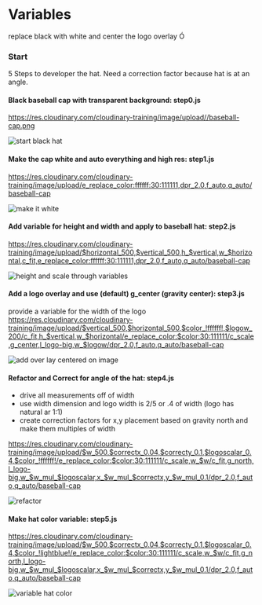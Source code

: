 # Variables

replace black with white
and center the logo overlay
Ó
### Start

5 Steps to developer the hat.  Need a correction factor because hat is at an angle.

#### Black baseball cap with transparent background: step0.js
https://res.cloudinary.com/cloudinary-training/image/upload//baseball-cap.png    

![start black hat](https://res.cloudinary.com/cloudinary-training/image/upload//baseball-cap.png)

#### Make the cap white and auto everything and high res: step1.js
https://res.cloudinary.com/cloudinary-training/image/upload/e_replace_color:ffffff:30:111111,dpr_2.0,f_auto,q_auto/baseball-cap  

![make it white](https://res.cloudinary.com/cloudinary-training/image/upload/e_replace_color:ffffff:30:111111,dpr_2.0,f_auto,q_auto/baseball-cap)

#### Add variable for height and width and apply to baseball hat: step2.js
https://res.cloudinary.com/cloudinary-training/image/upload/$horizontal_500,$vertical_500,h_$vertical,w_$horizontal,c_fit,e_replace_color:ffffff:30:111111,dpr_2.0,f_auto,q_auto/baseball-cap  

![height and scale through variables](https://res.cloudinary.com/cloudinary-training/image/upload/$horizontal_500,$vertical_500,h_$vertical,w_$horizontal,c_fit,e_replace_color:ffffff:30:111111,dpr_2.0,f_auto,q_auto/baseball-cap)

#### Add a logo overlay and use (default) g_center (gravity center): step3.js
provide a variable for the width of the logo  
https://res.cloudinary.com/cloudinary-training/image/upload/$vertical_500,$horizontal_500,$color_!ffffff!,$logow_200/c_fit,h_$vertical,w_$horizontal/e_replace_color:$color:30:111111/c_scale,g_center,l_logo-big,w_$logow/dpr_2.0,f_auto,q_auto/baseball-cap 

![add over lay centered on image](https://res.cloudinary.com/cloudinary-training/image/upload/$vertical_500,$horizontal_500,$color_!ffffff!,$logow_200/c_fit,h_$vertical,w_$horizontal/e_replace_color:$color:30:111111/c_scale,g_center,l_logo-big,w_$logow/dpr_2.0,f_auto,q_auto/baseball-cap)

#### Refactor and Correct for angle of the hat: step4.js
* drive all measurements off of width
* use width dimension and logo width is 2/5 or .4 of width (logo has natural ar 1:1)
* create correction factors for x,y placement based on gravity north and make them multiples of width

https://res.cloudinary.com/cloudinary-training/image/upload/$w_500,$correctx_0.04,$correcty_0.1,$logoscalar_0.4,$color_!ffffff!/e_replace_color:$color:30:111111/c_scale,w_$w/c_fit,g_north,l_logo-big,w_$w_mul_$logoscalar,x_$w_mul_$correctx,y_$w_mul_0.1/dpr_2.0,f_auto,q_auto/baseball-cap

![refactor](https://res.cloudinary.com/cloudinary-training/image/upload/$w_500,$correctx_0.04,$correcty_0.1,$logoscalar_0.4,$color_!ffffff!/e_replace_color:$color:30:111111/c_scale,w_$w/c_fit,g_north,l_logo-big,w_$w_mul_$logoscalar,x_$w_mul_$correctx,y_$w_mul_0.1/dpr_2.0,f_auto,q_auto/baseball-cap)

#### Make hat color variable: step5.js
https://res.cloudinary.com/cloudinary-training/image/upload/$w_500,$correctx_0.04,$correcty_0.1,$logoscalar_0.4,$color_!lightblue!/e_replace_color:$color:30:111111/c_scale,w_$w/c_fit,g_north,l_logo-big,w_$w_mul_$logoscalar,x_$w_mul_$correctx,y_$w_mul_0.1/dpr_2.0,f_auto,q_auto/baseball-cap 

![variable hat color](https://res.cloudinary.com/cloudinary-training/image/upload/$w_500,$correctx_0.04,$correcty_0.1,$logoscalar_0.4,$color_!lightblue!/e_replace_color:$color:30:111111/c_scale,w_$w/c_fit,g_north,l_logo-big,w_$w_mul_$logoscalar,x_$w_mul_$correctx,y_$w_mul_0.1/dpr_2.0,f_auto,q_auto/baseball-cap)




